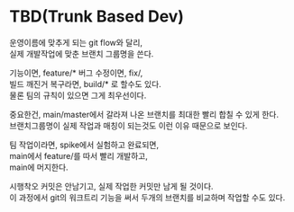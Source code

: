 # TBD(Trunk Based Dev)

운영이름에 맞추게 되는 git flow와 달리,   
실제 개발작업에 맞춘 브랜치 그룹명을 쓴다.

기능이면, feature/* 버그 수정이면, fix/,   
빌드 깨진거 복구라면, build/* 로 할수도 있다.   
물론 팀의 규칙이 있으면 그게 최우선이다.

중요한건, main/master에서 갈라져 나온 브랜치를 최대한 빨리 합칠 수 있게 한다.  
브랜치그룹명이 실제 작업과 매칭이 되는것도 이런 이유 때문으로 보인다.

팀 작업이라면, spike에서 실험하고 완료되면,   
main에서 feature/를 따서 빨리 개발하고,  
main에 머지한다.  

시행착오 커밋은 안남기고, 실제 작업한 커밋만 남게 될 것이다.    
이 과정에서 git의 워크트리 기능을 써서 두개의 브랜치를 비교하며 작업할 수도 있다.